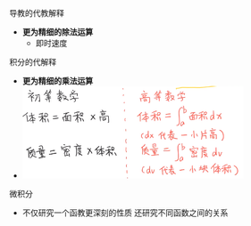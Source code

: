 导教的代教解释
- **更为精细的除法运算**
	- 即时速度

积分的代解释
- **更为精细的乘法运算**
- ![](../photo/Pasted%20image%2020240319094510.png)

微积分
- 不仅研究一个函教更深刻的性质
还研究不同函数之间的关系